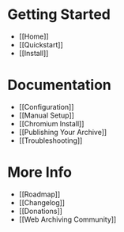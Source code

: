 # Getting Started

 - [[Home]]
 - [[Quickstart]]
 - [[Install]]

# Documentation

 - [[Configuration]]
 - [[Manual Setup]]
 - [[Chromium Install]]
 - [[Publishing Your Archive]]
 - [[Troubleshooting]]

# More Info

 - [[Roadmap]]
 - [[Changelog]]
 - [[Donations]]
 - [[Web Archiving Community]]
